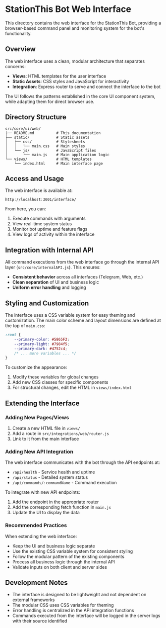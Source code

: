 # StationThis Bot Web Interface

This directory contains the web interface for the StationThis Bot, providing a browser-based command panel and monitoring system for the bot's functionality.

## Overview

The web interface uses a clean, modular architecture that separates concerns:

- **Views**: HTML templates for the user interface
- **Static Assets**: CSS styles and JavaScript for interactivity
- **Integration**: Express router to serve and connect the interface to the bot

The UI follows the patterns established in the core UI component system, while adapting them for direct browser use.

## Directory Structure

```
src/core/ui/web/
├── README.md          # This documentation
├── static/            # Static assets
│   ├── css/           # Stylesheets
│   │   └── main.css   # Main styles
│   └── js/            # JavaScript files
│       └── main.js    # Main application logic
└── views/             # HTML templates
    └── index.html     # Main interface page
```

## Access and Usage

The web interface is available at:

```
http://localhost:3001/interface/
```

From here, you can:

1. Execute commands with arguments
2. View real-time system status
3. Monitor bot uptime and feature flags
4. View logs of activity within the interface

## Integration with Internal API

All command executions from the web interface go through the internal API layer (`src/core/internalAPI.js`). This ensures:

- **Consistent behavior** across all interfaces (Telegram, Web, etc.)
- **Clean separation** of UI and business logic
- **Uniform error handling** and logging

## Styling and Customization

The interface uses a CSS variable system for easy theming and customization. The main color scheme and layout dimensions are defined at the top of `main.css`:

```css
:root {
    --primary-color: #5865F2;
    --primary-light: #7984f5;
    --primary-dark: #4752c4;
    /* ... more variables ... */
}
```

To customize the appearance:

1. Modify these variables for global changes
2. Add new CSS classes for specific components
3. For structural changes, edit the HTML in `views/index.html`

## Extending the Interface

### Adding New Pages/Views

1. Create a new HTML file in `views/`
2. Add a route in `src/integrations/web/router.js`
3. Link to it from the main interface

### Adding New API Integration

The web interface communicates with the bot through the API endpoints at:

- `/api/health` - Service health and uptime
- `/api/status` - Detailed system status
- `/api/commands/:commandName` - Command execution

To integrate with new API endpoints:

1. Add the endpoint in the appropriate router 
2. Add the corresponding fetch function in `main.js`
3. Update the UI to display the data

### Recommended Practices

When extending the web interface:

- Keep the UI and business logic separate
- Use the existing CSS variable system for consistent styling
- Follow the modular pattern of the existing components
- Process all business logic through the internal API
- Validate inputs on both client and server sides

## Development Notes

- The interface is designed to be lightweight and not dependent on external frameworks
- The modular CSS uses CSS variables for theming
- Error handling is centralized in the API integration functions
- Commands executed from the interface will be logged in the server logs with their source identified 